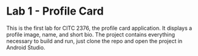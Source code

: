 # Lab 1 - Profile Card

This is the first lab for CITC 2376, the profile card application.
It displays a profile image, name, and short bio.
The project contains everything necessary to build and run, just clone the repo and open the project in Android Studio.
